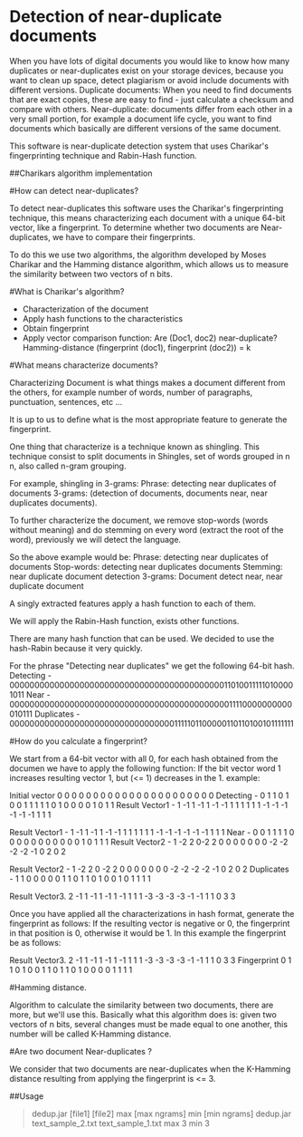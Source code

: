 Detection of near-duplicate documents
==================

When you have lots of digital documents you would like to know how many duplicates or near-duplicates exist on your storage devices, because you want to clean up space, detect plagiarism or avoid include documents with different versions. 
Duplicate documents:
When you need to find documents that are exact copies, these are easy to find - just calculate a checksum and compare with others.
Near-duplicate: documents differ from each other in a very small portion, for example a document life cycle, you want to find documents which basically are different versions of the same document.

This software is near-duplicate detection system that uses Charikar's fingerprinting technique and Rabin-Hash function.

##Charikars algorithm implementation

#How can detect near-duplicates?

To detect near-duplicates this software uses the Charikar's fingerprinting technique, this means characterizing each document with a unique 64-bit vector, like a fingerprint.
To determine whether two documents are Near-duplicates, we have to compare their fingerprints.

To do this we use two algorithms, the algorithm developed by Moses Charikar and the Hamming distance algorithm, which allows us to measure the similarity between two vectors of n bits.

#What is Charikar's algorithm?

- Characterization of the document
- Apply hash functions to the characteristics
- Obtain fingerprint
- Apply vector comparison function:
     Are (Doc1, doc2) near-duplicate?  Hamming-distance (fingerprint (doc1), fingerprint (doc2)) = k

#What means characterize documents?

Characterizing Document is what things makes a document different from the others, for example number of words, number of paragraphs, punctuation, sentences, etc ...

It is up to us to define what is the most appropriate feature to generate the fingerprint.

One thing that characterize is  a technique known as shingling. This technique consist to split documents in Shingles, set of words grouped in n n, also called n-gram grouping.

For example, shingling in 3-grams:
     Phrase: detecting near duplicates of documents
     3-grams: (detection of documents, documents near, near duplicates documents).

To further characterize the document, we remove stop-words (words without meaning) and do stemming on every word (extract the root of the word), previously we will detect the language.

So the above example would be:
     Phrase: detecting near duplicates of documents
     Stop-words: detecting near duplicates documents
     Stemming: near duplicate document detection
     3-grams: Document detect near, near duplicate document

A singly extracted features apply a hash function to each of them.

We will apply the Rabin-Hash function, exists other functions.

There are many hash function that can be used.
We decided to use the hash-Rabin because it very quickly.

For the phrase "Detecting near duplicates" we get the following 64-bit hash.
Detecting - 0000000000000000000000000000000000000000000110100111110100001011
Near - 0000000000000000000000000000000000000000000011110000000000010111
Duplicates - 0000000000000000000000000000000001111101100000110110100101111111

#How do you calculate a fingerprint?

We start from a 64-bit vector with all 0, for each hash obtained from the documen we have to apply the following function:
If the bit vector word 1 increases resulting vector 1, but (<= 1) decreases in the 1.
example:

Initial vector    0  0 0  0 0  0  0 0 0 0 0 0 0  0  0  0  0  0  0 0 0 0
Detecting -       0  1 1  0 1  0  0 1 1 1 1 1 0  1  0  0  0  0  1 0 1 1
Result Vector1 -  1 -1 1 -1 1 -1 -1 1 1 1 1 1 1 -1 -1 -1 -1 -1 -1 1 1 1

Result Vector1 -  1 -1 1 -1 1 -1 -1 1 1 1 1 1 1 -1 -1 -1 -1 -1 -1 1 1 1
Near -            0  0 1  1 1  1  0 0 0 0 0 0 0  0  0  0  0  1  0 1 1 1
Result Vector2 -  1 -2 2  0-2  2  0 0 0 0 0 0 0 -2 -2 -2 -2 -1  0 2 0 2

Result Vector2 -  1 -2 2 0 -2 2 0 0 0 0 0 0 0 -2 -2 -2 -2 -1 0 2 0 2
Duplicates -      1  1 0 0  0 0 0 1 1 0 1 1 0  1  0  0  1  0 1 1 1 1

Result Vector3.   2 -1 1 -1 1 -1 1 -1 1 1 1 -3 -3 -3 -3 -1 -1 1 1 0 3 3

Once you have applied all the characterizations in hash format, generate the fingerprint as follows:
If the resulting vector is negative or 0, the fingerprint in that position is 0, otherwise it would be 1.
In this example the fingerprint be as follows:

Result Vector3.   2 -1 1 -1 1 -1 1 -1 1 1 1 -3 -3 -3 -3 -1 -1 1 1 0 3 3
Fingerprint       0  1 1  0 1  0 0  1 1 0 1  1  0  1  0  0  0 0 1 1 1 1

#Hamming distance.

Algorithm to calculate the similarity between two documents, there are more, but we'll use this.
Basically what this algorithm does is: given two vectors of n bits, several changes must be made equal to one another, this number will be called K-Hamming distance.

#Are two document Near-duplicates ?

We consider that two documents are near-duplicates when the K-Hamming distance resulting from applying the fingerprint is <= 3.

##Usage

>dedup.jar [file1] [file2]  max [max ngrams] min [min ngrams]
>dedup.jar text_sample_2.txt text_sample_1.txt  max 3 min 3
